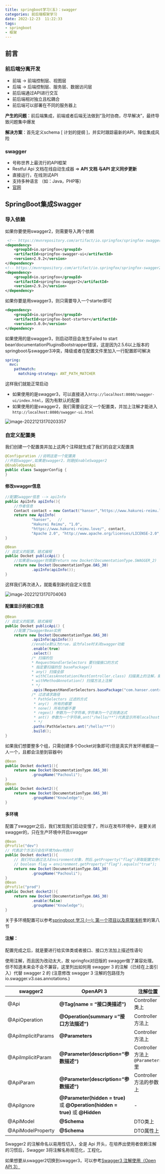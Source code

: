 ```yaml
---
title: springboot学习(五)：swagger
categories: 前后端框架学习
date: 2022-12-23  11:22:33
tags: 
- springboot
- 框架
---
```


## 前言

### 前后端分离开发

- 前端 -> 前端控制层、视图层
- 后端 -> 后端控制层、服务层、数据访问层
- 前后端通过API进行交互
- 前后端相对独立且松耦合
- 前后端可以部署在不同的服务器上

**产生的问题**：前后端集成，前端或者后端无法做到“及时协商，尽早解决”，最终导致问题集中爆发

**解决方案**：首先定义schema [ 计划的提纲 ]，并实时跟踪最新的API，降低集成风险

### swagger

- 号称世界上最流行的API框架
- Restful Api 文档在线自动生成器 => **API 文档 与API 定义同步更新**
- 直接运行，在线测试API
- 支持多种语言 （如：Java，PHP等）
- [官网](https://swagger.io/)

## SpringBoot集成Swagger

### 导入依赖

如果你要使用swagger2，则需要导入两个依赖

```xml
 <!-- https://mvnrepository.com/artifact/io.springfox/springfox-swagger-ui -->
<dependency>
    <groupId>io.springfox</groupId>
    <artifactId>springfox-swagger-ui</artifactId>
    <version>2.9.2</version>
</dependency>
<!-- https://mvnrepository.com/artifact/io.springfox/springfox-swagger2 -->
<dependency>
    <groupId>io.springfox</groupId>
    <artifactId>springfox-swagger2</artifactId>
    <version>2.9.2</version>
</dependency>
```

如果你要是用swagger3，则只需要导入一个starter即可

```xml
<dependency>
    <groupId>io.springfox</groupId>
    <artifactId>springfox-boot-starter</artifactId>
    <version>3.0.0</version>
</dependency>
```

如果使用的是swagger3，则启动项目会发生Failed to start bean‘documentationPluginsBootstrapper错误，这是因为2.5.6以上版本的springboot与swagger3冲突，降级或者在配置文件里加入一行配置即可解决

```yaml
spring:
  mvc:
    pathmatch:
      matching-strategy: ANT_PATH_MATCHER
```

这样我们就能正常启动

- 如果使用的是swagger3，可以直接进入`http://localhost:8080/swagger-ui/index.html`，因为有默认的配置
- 如果使用的是swagger2，我们需要自定义一个配置类，并加上注解才能进入`http://localhost:8080/swagger-ui.html`

![image-20221213170203357](https://hanser373.oss-cn-beijing.aliyuncs.com/img/202212131702424.png)

### 自定义配置类

我们创建一个配置类并加上这两个注释就生成了我们的自定义配置类

```java
@Configuration //说明这是一个配置类
//开启Swagger,如果是swagger2，则是@EnableSwagger2
@EnableOpenApi
public class SwaggerConfig {
}
```

#### 修改swagger信息

```java
//配置Swagger信息 --> apiInfo
public ApiInfo apiInfo(){
    //作者信息
    Contact contact = new Contact("hanser","https://www.hakurei-reimu.love/","159753852654");
    return new ApiInfo(
            "hanser",   //
            "Hakurei Reimu", "1.0",
            "https://www.hakurei-reimu.love/", contact,
            "Apache 2.0", "http://www.apache.org/licenses/LICENSE-2.0", new ArrayList());
}

@Bean
// 自定义的配置，链式编程
public Docket publicApi() {
    //如果是swagger则需要return new Docket(DocumentationType.SWAGGER_2)
    return new Docket(DocumentationType.OAS_30)
            .apiInfo(apiInfo());
}
```

这样我们再次进入，就能看到新的自定义信息

![image-20221213170704063](https://hanser373.oss-cn-beijing.aliyuncs.com/img/202212131707105.png)

#### 配置显示的接口信息

```java
@Bean
// 自定义的配置，链式编程
public Docket publicApi() {
    //配置了SwaggerBean实例
    return new Docket(DocumentationType.OAS_30)
            .apiInfo(apiInfo())
            //enable默认为true，设为false时关闭swagger功能
            .enable(true)
            .select()
            /* 扫描的包
            * RequestHandlerSelectors 要扫描接口的方式
            * 指定要扫描的包 basePackage()
            * any() 扫描全部
            * withClassAnnotation(RestController.class) 扫描类上的注解，需要注解的反射对象
            * withMethodAnnotation() 扫描方法上注解
            * */
            .apis(RequestHandlerSelectors.basePackage("com.hanser.controller"))
            /* 过滤请求路径
             * PathSelectors 过滤的方式
             * any()  所有的都要
             * none() 所有的都不要
             * regex() 参数为一个字符串,字符串为一个正则表达式
             * ant() 参数为一个字符串,ant("/hello/**")代表显示所有localhost:8080/hello/**的请求
             * */
            .paths(PathSelectors.ant("/hello/**"))
            .build();
}
```

如果我们想要整多个组，只需创建多个Docket对象即可(但是真实开发环境都是一人一个，且都会注册到容器中)

```java
@Bean
public Docket docket1(){
    return new Docket(DocumentationType.OAS_30)
            .groupName("Pachouli");
}
@Bean
public Docket docket2(){
    return new Docket(DocumentationType.OAS_30)
            .groupName("Knowledge");
}
```

#### 多环境

配置了swagger之后，我们发现我们启动变慢了，所以在发布环境中，是要关闭swagger的，只在生产环境中开启swagger

```java
@Bean
@Profile("dev")
// 代表这个方法只会在环境为dev时执行
public Docket docket1(){
    // 我们可以通过注入Environment对象，然后.getProperty("flag")获取配置文件中flag的值,返回值为String
    // boolean flag = environment.getProperty("flag").equals("true");
    return new Docket(DocumentationType.OAS_30)
            .groupName("Pachouli");
}
@Bean
@Profile("prod")
public Docket docket2(){
    return new Docket(DocumentationType.OAS_30)
            .enable(false)
            .groupName("Knowledge");
}
```

关于多环境配置可以参考[springboot 学习 (一): 第一个项目以及原理浅析](https://www.hakurei-reimu.love/2022/12/08/springboot%E5%AD%A6%E4%B9%A0/)里的第八节

#### 注解：

配置完成之后，就是要进行给实体类或者接口、接口方法加上描述性语句

使用注解，而且因为改动太大，故 springfox对旧版的 swagger做了兼容处理。
但不知道未来会不会不兼容，这里列出如何用 swagger 3 的注解（已经在上面引入）代替 swagger 2 的
(注意修改 swagger 3 注解的包路径为io.swagger.v3.oas.annotations.)

| swagger2           | **OpenAPI 3**                                                | **注解位置**                       |
| ------------------ | ------------------------------------------------------------ | ---------------------------------- |
| @Api               | **@Tag(name = “接口类描述”)**                                | Controller 类上                    |
| @ApiOperation      | **@Operation(summary =“接口方法描述”)**                      | Controller 方法上                  |
| @ApiImplicitParams | **@Parameters**                                              | Controller 方法上                  |
| @ApiImplicitParam  | **@Parameter(description=“参数描述”)**                       | Controller 方法上 `@Parameters` 里 |
| @ApiParam          | **@Parameter(description=“参数描述”)**                       | Controller 方法的参数上            |
| @ApiIgnore         | **@Parameter(hidden = true)** 或 **@Operation(hidden = true)** 或 **@Hidden** | -                                  |
| @ApiModel          | **@Schema**                                                  | DTO类上                            |
| @ApiModelProperty  | **@Schema**                                                  | DTO属性上                          |

Swagger2 的注解命名以易用性切入，全是 Api 开头，在培养出使用者依赖注解的习惯后，Swagger 3将注解名称规范化，工程化。



如果想要从swagger2切换到swagger3，可以参考[Swagger3 注解使用（Open API 3）](https://blog.csdn.net/qq_35425070/article/details/105347336)
